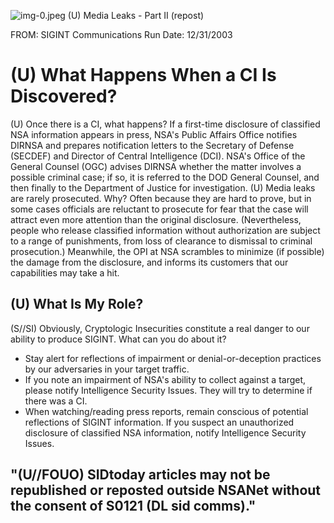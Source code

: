 ![img-0.jpeg](img-0.jpeg)
(U) Media Leaks - Part II (repost)

FROM: SIGINT Communications
Run Date: 12/31/2003

# (U) What Happens When a CI Is Discovered? 

(U) Once there is a CI, what happens? If a first-time disclosure of classified NSA information appears in press, NSA's Public Affairs Office notifies DIRNSA and prepares notification letters to the Secretary of Defense (SECDEF) and Director of Central Intelligence (DCI). NSA's Office of the General Counsel (OGC) advises DIRNSA whether the matter involves a possible criminal case; if so, it is referred to the DOD General Counsel, and then finally to the Department of Justice for investigation.
(U) Media leaks are rarely prosecuted. Why? Often because they are hard to prove, but in some cases officials are reluctant to prosecute for fear that the case will attract even more attention than the original disclosure. (Nevertheless, people who release classified information without authorization are subject to a range of punishments, from loss of clearance to dismissal to criminal prosecution.) Meanwhile, the OPI at NSA scrambles to minimize (if possible) the damage from the disclosure, and informs its customers that our capabilities may take a hit.

## (U) What Is My Role?

(S//SI) Obviously, Cryptologic Insecurities constitute a real danger to our ability to produce SIGINT. What can you do about it?

- Stay alert for reflections of impairment or denial-or-deception practices by our adversaries in your target traffic.
- If you note an impairment of NSA's ability to collect against a target, please notify Intelligence Security Issues. They will try to determine if there was a CI.
- When watching/reading press reports, remain conscious of potential reflections of SIGINT information. If you suspect an unauthorized disclosure of classified NSA information, notify Intelligence Security Issues.


## "(U//FOUO) SIDtoday articles may not be republished or reposted outside NSANet without the consent of S0121 (DL sid comms)."
